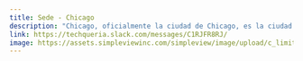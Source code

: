 ```yaml
---
title: Sede - Chicago
description: "Chicago, oficialmente la ciudad de Chicago, es la ciudad más poblada de Illinois, así como la tercera ciudad más poblada de los Estados Unidos."
link: https://techqueria.slack.com/messages/C1RJFR8RJ/
image: https://assets.simpleviewinc.com/simpleview/image/upload/c_limit,h_1200,q_75,w_1200/v1/clients/chicago/Choose_Chicago_8086f9ab-7fa4-4515-aaca-244b7ca7e0f6.jpg
---
```

